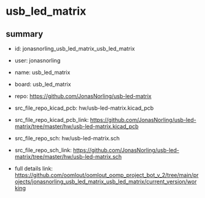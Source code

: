 # usb_led_matrix
 
## summary 
* id: jonasnorling_usb_led_matrix_usb_led_matrix
* user: jonasnorling
* name: usb_led_matrix
* board: usb_led_matrix
* repo: https://github.com/JonasNorling/usb-led-matrix
* src_file_repo_kicad_pcb: hw/usb-led-matrix.kicad_pcb
* src_file_repo_kicad_pcb_link: https://github.com/JonasNorling/usb-led-matrix/tree/master/hw/usb-led-matrix.kicad_pcb


* src_file_repo_sch: hw/usb-led-matrix.sch
* src_file_repo_sch_link: https://github.com/JonasNorling/usb-led-matrix/tree/master/hw/usb-led-matrix.sch
* full details link: https://github.com/oomlout/oomlout_oomp_project_bot_v_2/tree/main/projects/jonasnorling_usb_led_matrix_usb_led_matrix/current_version/working  







